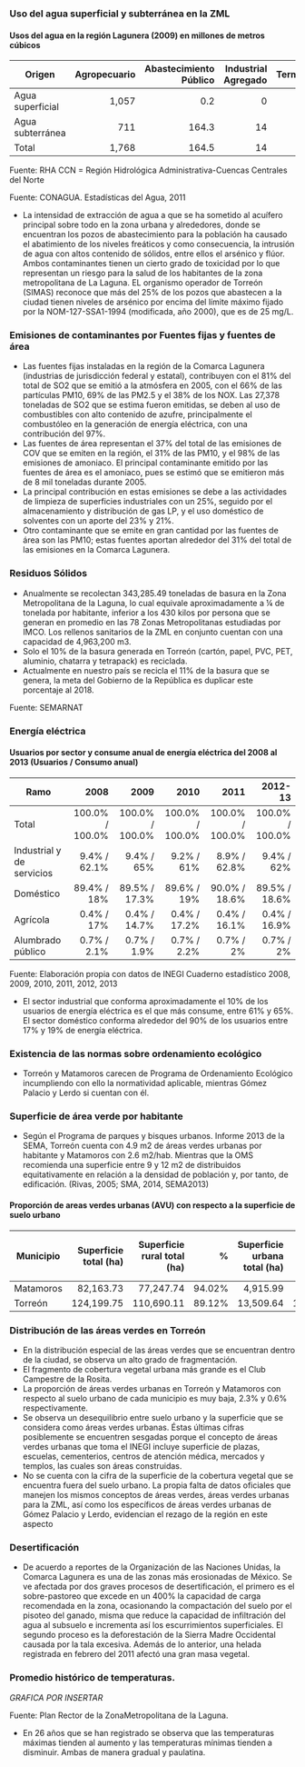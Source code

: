 
### Uso del agua superficial y subterránea en la ZML

#### Usos del agua en la región Lagunera (2009) en millones de metros cúbicos

Origen           | Agropecuario | Abastecimiento Público | Industrial Agregado | Termoeléctricas |   Total
-----------------|-------------:|-----------------------:|--------------------:|----------------:|--------:
Agua superficial |        1,057 |                    0.2 |                   0 |               0 | 1,057.2
Agua subterránea |          711 |                  164.3 |                  14 |            11.5 |   900.8
Total            |        1,768 |                  164.5 |                  14 |            11.5 | 1,958.0

Fuente: RHA CCN = Región Hidrológica Administrativa-Cuencas Centrales del Norte

Fuente: CONAGUA. Estadísticas del Agua, 2011

* La intensidad de extracción de agua a que se ha sometido al acuífero principal sobre todo en la zona urbana y alrededores, donde se encuentran los pozos de abastecimiento para la población ha causado el abatimiento de los niveles freáticos y como consecuencia, la intrusión de agua con altos contenido de sólidos, entre ellos el arsénico y flúor. Ambos contaminantes tienen un cierto grado de toxicidad por lo que representan un riesgo para la salud de los habitantes de la zona metropolitana de La Laguna. EL organismo operador de Torreón (SIMAS) reconoce que más del 25% de los pozos que abastecen a la ciudad tienen niveles de arsénico por encima del límite máximo fijado por la NOM-127-SSA1-1994 (modificada, año 2000), que es de 25 mg/L.

### Emisiones  de contaminantes por Fuentes fijas y fuentes de área

* Las fuentes fijas instaladas en la región de la Comarca Lagunera (industrias de jurisdicción federal y estatal), contribuyen con el 81% del total de SO2 que se emitió a la atmósfera en 2005, con el 66% de las partículas PM10, 69% de las PM2.5 y el 38% de los NOX.  Las 27,378 toneladas de SO2 que se estima fueron emitidas, se deben al uso de combustibles con alto contenido de azufre, principalmente el combustóleo en la generación de energía eléctrica, con una contribución del 97%.
* Las fuentes de área representan el 37% del total de las emisiones de COV que se emiten en la región, el 31% de las PM10, y el 98% de las emisiones de amoniaco. El principal contaminante emitido por las fuentes de área es el amoniaco, pues se estimó que se emitieron más de 8 mil toneladas durante 2005.
* La principal contribución en estas emisiones se debe a las actividades de limpieza de superficies industriales con un 25%, seguido por el almacenamiento y distribución de gas LP, y el uso doméstico de solventes con un aporte del 23% y 21%.
* Otro contaminante que se emite en gran cantidad por las fuentes de área son las PM10; estas fuentes aportan alrededor del 31% del total de las emisiones en la Comarca Lagunera.

### Residuos Sólidos

* Anualmente se recolectan 343,285.49 toneladas de basura en la Zona Metropolitana de la Laguna, lo cual equivale aproximadamente a ¼ de tonelada por habitante, inferior a los 430 kilos por persona que se generan en promedio en las 78 Zonas Metropolitanas estudiadas por IMCO. Los rellenos sanitarios de la ZML en conjunto cuentan con una capacidad de 4,963,200 m3.
* Solo el 10% de la basura generada en Torreón (cartón, papel, PVC, PET, aluminio, chatarra y tetrapack) es reciclada.
* Actualmente en nuestro país se recicla el 11% de la basura que se genera, la meta del Gobierno de la República es duplicar este porcentaje al 2018.

Fuente: SEMARNAT

### Energía eléctrica

#### Usuarios por sector y consume anual de energía eléctrica del 2008 al 2013 (Usuarios / Consumo anual)

Ramo                      | 2008            | 2009            | 2010            | 2011            | 2012-13
--------------------------|----------------:|----------------:|----------------:|----------------:|----------------:
Total                     | 100.0% / 100.0% | 100.0% / 100.0% | 100.0% / 100.0% | 100.0% / 100.0% | 100.0% / 100.0%
Industrial y de servicios |   9.4% / 62.1%  |   9.4% / 65%    |   9.2% / 61%    |   8.9% / 62.8%  |   9.4% / 62%
Doméstico                 |  89.4% / 18%    |  89.5% / 17.3%  |  89.6% / 19%    |  90.0% / 18.6%  |  89.5% / 18.6%
Agrícola                  |   0.4% / 17%    |   0.4% / 14.7%  |   0.4% / 17.2%  |   0.4% / 16.1%  |   0.4% / 16.9%
Alumbrado público         |   0.7% / 2.1%   |   0.7% / 1.9%   |   0.7% / 2.2%   |   0.7% / 2%     |   0.7% / 2%

Fuente: Elaboración propia con datos de INEGI Cuaderno estadístico 2008, 2009, 2010, 2011, 2012, 2013

* El sector industrial que conforma aproximadamente el 10% de los usuarios de energía eléctrica es el que más consume, entre 61% y 65%. El sector doméstico conforma alrededor del 90% de los usuarios   entre 17% y 19% de energía eléctrica.

### Existencia de las normas sobre ordenamiento ecológico

* Torreón y Matamoros carecen de Programa de Ordenamiento Ecológico incumpliendo con ello la normatividad aplicable, mientras Gómez Palacio y Lerdo si cuentan con él.

### Superficie de área verde por habitante

* Según el Programa de parques y bisques urbanos. Informe 2013 de la SEMA, Torreón cuenta con 4.9 m2 de áreas verdes urbanas por habitante y Matamoros con 2.6 m2/hab. Mientras que la OMS recomienda una superficie entre 9 y 12 m2 de distribuidos equitativamente en relación a la densidad de población y, por tanto, de edificación. (Rivas, 2005; SMA, 2014, SEMA2013)

#### Proporción de areas verdes urbanas (AVU) con respecto a la superficie de suelo urbano

Municipio | Superficie total (ha) | Superficie rural total (ha) |      % | Superficie urbana total (ha) |             m2 |      % | Superficie de AVU totales (SEMA) m2 | AVU respecto al suelo urbano
----------|----------------------:|----------------------------:|-------:|-----------------------------:|---------------:|-------:|------------------------------------:|-----------------------------:
Matamoros |             82,163.73 |                   77,247.74 | 94.02% |                     4,915.99 |   9,159,900.00 |  5.98% |                          282,579.64 |                     **0.6%**
Torreón   |            124,199.75 |                  110,690.11 | 89.12% |                    13,509.64 | 135,096,400.00 | 10.88% |                        3,138,863.31 |                     **2.3%**

### Distribución de las áreas verdes en Torreón

* En la distribución especial de las áreas verdes que se encuentran dentro de la ciudad, se observa un alto grado de fragmentación.
* El fragmento de cobertura vegetal urbana más grande es el Club Campestre de la Rosita.
* La proporción de áreas verdes urbanas en Torreón y Matamoros con respecto al suelo urbano de cada municipio es muy baja, 2.3% y 0.6% respectivamente.
* Se observa un desequilibrio entre suelo urbano y la superficie que se considera como áreas verdes urbanas. Éstas últimas cifras posiblemente se encuentren sesgadas porque el concepto de áreas verdes urbanas que toma el INEGI incluye superficie de plazas, escuelas, cementerios, centros de atención médica, mercados y templos, las cuales son áreas construidas.
* No se cuenta con la cifra de la superficie de la cobertura vegetal que se encuentra fuera del suelo urbano. La propia falta de datos oficiales que manejen los mismos conceptos de áreas verdes, áreas verdes urbanas para la ZML, así como los específicos de áreas verdes urbanas de Gómez Palacio y Lerdo, evidencian el rezago de la región en este aspecto

### Desertificación

* De acuerdo a reportes de la Organización de las Naciones Unidas, la Comarca Lagunera es una de las zonas más erosionadas de México. Se ve afectada por dos graves procesos de desertificación, el primero es el sobre-pastoreo que excede en un 400% la capacidad de carga recomendada en la zona, ocasionando la compactación del suelo por el pisoteo del ganado, misma que reduce la capacidad de infiltración del agua al subsuelo e incrementa así los escurrimientos superficiales. El segundo proceso es la deforestación de la Sierra Madre Occidental causada por la tala excesiva. Además de lo anterior, una helada registrada en febrero del 2011 afectó una gran masa vegetal.

### Promedio histórico de temperaturas.

_GRAFICA POR INSERTAR_

Fuente: Plan Rector de la ZonaMetropolitana de la Laguna.

* En 26 años que se han registrado se observa que las temperaturas máximas tienden al aumento y las temperaturas mínimas tienden a disminuir. Ambas de manera gradual y paulatina.
